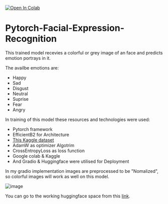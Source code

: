 [![Open In Colab](https://colab.research.google.com/assets/colab-badge.svg)](https://colab.research.google.com/github/Bijan-K/Pytorch-Facial-Expression-Recognition/blob/main/FacialExpressionRecognitionProject.ipynb)

# Pytorch-Facial-Expression-Recognition
This trained model recevies a colorful or grey image of an face and predicts emotion portrays in it.

The availbe emotions are:
- Happy
- Sad
- Disgust
- Neutral
- Suprise
- Fear
- Angry

In training of this model these resources and technologies were used: 
- Pytorch framework
- EfficientB2 for Architecture
- [This Kaggle dataset](https://www.kaggle.com/datasets/jonathanoheix/face-expression-recognition-dataset)
- AdamW as optimizer Algotrim
- CrossEntropyLoss as loss function
- Google colab & Kaggle
- And Gradio & Huggingface were utilised for Deployment


In my gradio implementation images are preprocessed to be "Nomalized", so colorful images will work as well on this model.

![image](https://github.com/Bijan-K/Pytorch-Facial-Expression-Recognition/assets/80640045/be2e5f5d-7cf3-41da-98cd-af55e0b4ad59)

You can go to the working huggingface space from this [link](https://huggingface.co/spaces/bijankn/Facial_Expression_Recognition).

